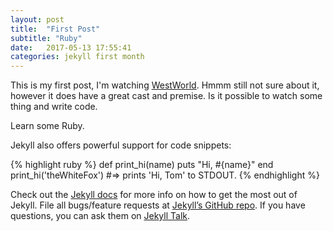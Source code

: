 ```yaml
---
layout: post
title:  "First Post"
subtitle: "Ruby"
date:   2017-05-13 17:55:41
categories: jekyll first month
---
```


This is my first post, I'm watching [WestWorld](http://www.imdb.com/title/tt0475784/).
Hmmm still not sure about it, however it does have a great cast and premise.
Is it possible to watch some thing and write code.

Learn some Ruby.

Jekyll also offers powerful support for code snippets:

{% highlight ruby %}
def print_hi(name)
  puts "Hi, #{name}"
end
print_hi('theWhiteFox')
#=> prints 'Hi, Tom' to STDOUT.
{% endhighlight %}

Check out the [Jekyll docs][jekyll-docs] for more info on how to get the most out of Jekyll. File all bugs/feature requests at [Jekyll’s GitHub repo][jekyll-gh]. If you have questions, you can ask them on [Jekyll Talk][jekyll-talk].

[jekyll-docs]: https://jekyllrb.com/docs/home
[jekyll-gh]:   https://github.com/jekyll/jekyll
[jekyll-talk]: https://talk.jekyllrb.com/
